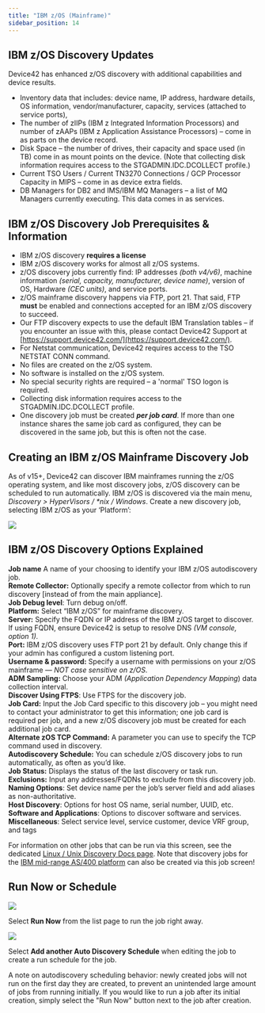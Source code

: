 ```yaml
---
title: "IBM z/OS (Mainframe)"
sidebar_position: 14
---
```


## IBM z/OS Discovery Updates

Device42 has enhanced z/OS discovery with additional capabilities and device results.

- Inventory data that includes: device name, IP address, hardware details, OS information, vendor/manufacturer, capacity, services (attached to service ports),
- The number of zIIPs (IBM z Integrated Information Processors) and number of zAAPs (IBM z Application Assistance Processors) – come in as parts on the device record.
- Disk Space – the number of drives, their capacity and space used (in TB) come in as mount points on the device. (Note that collecting disk information requires access to the STGADMIN.IDC.DCOLLECT profile.)
- Current TSO Users / Current TN3270 Connections / GCP Processor Capacity in MIPS – come in as device extra fields.
- DB Managers for DB2 and IMS/IBM MQ Managers – a list of MQ Managers currently executing. This data comes in as services.

## IBM z/OS Discovery Job Prerequisites & Information

- IBM z/OS discovery **requires a license**
- IBM z/OS discovery works for almost all z/OS systems.
- z/OS discovery jobs currently find: IP addresses _(both v4/v6)_, machine information _(serial, capacity, manufacturer, device name)_, version of OS, Hardware _(CEC units)_, and service ports.
- z/OS mainframe discovery happens via FTP, port 21. That said, FTP **must** be enabled and connections accepted for an IBM z/OS discovery to succeed.
- Our FTP discovery expects to use the default IBM Translation tables – if you encounter an issue with this, please contact Device42 Support at [https://support.device42.com/](https://support.device42.com/).
- For Netstat communication, Device42 requires access to the TSO NETSTAT CONN command.
- No files are created on the z/OS system.
- No software is installed on the z/OS system.
- No special security rights are required – a 'normal' TSO logon is required.
- Collecting disk information requires access to the STGADMIN.IDC.DCOLLECT profile.
- One discovery job must be created _**per job card**_. If more than one instance shares the same job card as configured, they can be discovered in the same job, but this is often not the case.

## Creating an IBM z/OS Mainframe Discovery Job

As of v15+, Device42 can discover IBM mainframes running the z/OS operating system, and like most discovery jobs, z/OS discovery can be scheduled to run automatically. IBM z/OS is discovered via the main menu, _Discovery > HyperVisors / \*nix / Windows_. Create a new discovery job, selecting IBM z/OS as your ‘Platform’: 

![](/assets/images/D42-25427_z-OS-AD-page.png)

## IBM z/OS Discovery Options Explained

**Job name** A name of your choosing to identify your IBM z/OS autodiscovery job.  
**Remote Collector:** Optionally specify a remote collector from which to run discovery \[instead of from the main appliance\].  
**Job Debug level**: Turn debug on/off.  
**Platform:** Select “IBM z/OS” for mainframe discovery.  
**Server:** Specify the FQDN or IP address of the IBM z/OS target to discover. If using FQDN, ensure Device42 is setup to resolve DNS _(VM console, option 1)._  
**Port:** IBM z/OS discovery uses FTP port 21 by default. Only change this if your admin has configured a custom listening port.  
**Username & password:** Specify a username with permissions on your z/OS mainframe — _NOT case sensitive on z/OS_.  
**ADM Sampling:** Choose your ADM _(Application Dependency Mapping_) data collection interval.  
**Discover Using FTPS**: Use FTPS for the discovery job.  
**Job Card:** Input the Job Card specific to this discovery job – you might need to contact your administrator to get this information; one job card is required per job, and a new z/OS discovery job must be created for each additional job card.  
**Alternate zOS TCP Command:** A parameter you can use to specify the TCP command used in discovery.  
**Autodiscovery Schedule:** You can schedule z/OS discovery jobs to run automatically, as often as you’d like.  
**Job Status:** Displays the status of the last discovery or task run.  
**Exclusions:** Input any addresses/FQDNs to exclude from this discovery job.  
**Naming Options**: Set device name per the job’s server field and add aliases as non-authoritative.  
**Host Discovery**: Options for host OS name, serial number, UUID, etc.  
**Software and Applications**: Options to discover software and services.  
**Miscellaneous**: Select service level, service customer, device VRF group, and tags

For information on other jobs that can be run via this screen, see the dedicated [Linux / Unix Discovery Docs page](auto-discovery/linux-unix-server-auto-discovery.md). Note that discovery jobs for the [IBM mid-range AS/400 platform](auto-discovery/ibm-i-as400.md) can also be created via this job screen!

## Run Now or Schedule

![](/assets/images/image-700x115.png)

Select **Run Now** from the list page to run the job right away.

![](/assets/images/AD_Blade-Discovery-Run-Schedule.png)

Select **Add another Auto Discovery Schedule** when editing the job to create a run schedule for the job.

A note on autodiscovery scheduling behavior: newly created jobs will not run on the first day they are created, to prevent an unintended large amount of jobs from running initially. If you would like to run a job after its initial creation, simply select the "Run Now" button next to the job after creation.
